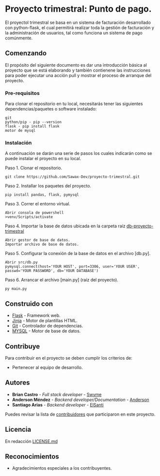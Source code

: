 # Proyecto trimestral: Punto de pago.

El proyectol trimestral se basa en un sistema de facturación desarrollado con python-flask, el cual permitirá realizar toda la gestión de facturación y la administración de usuarios, tal como funciona un sistema de pago comúnmente.

## Comenzando

El propósito del siguiente documento es dar una introducción básica al proyecto que se está elaborando y también contienene las instrucciones para poder ejecutar una acción pull y mostrar el proceso de arranque del proyecto.

### Pre-requisitos

Para clonar el repositorio en tu local, necesitarás tener las siguientes dependencias/paquetes o software instalado:

```
git
python/pip - pip --version
flask - pip install flask
motor de mysql
```

### Instalación

A continuación se darán una serie de pasos los cuales indicarán como se puede instalar el proyecto en su local.

Paso 1. Clonar el repositorio.
```
git clone https://github.com/Sawax-Dev/proyecto-trimestral.git
```

Paso 2. Installar los paquetes del proyecto.
```
pip install pandas, flask, pymysql
```

Paso 3. Correr el entorno virtual.
```
Abrir consola de powershell
>venv/Scripts/activate
```

Paso 4. Importar la base de datos ubicada en la carpeta raíz [db-proyecto-trimestral](https://github.com/Sawax-Dev/proyecto-trimestral/tree/main/database)
```
Abrir gestor de base de datos.
Importar archivo de base de datos.
```

Paso 5. Configurar la conexión de la base de datos en el archivo [db.py].
```
Abrir src/db.py
pymysql.connect(host='YOUR HOST', port=3306, user='YOUR USER', passwd='YOUR PASSWORD', db='YOUR DATABASE')
```

Paso 6. Arrancar el archivo [main.py] (raíz del proyecto).
```
py main.py
```

## Construido con

* [Flask](https://flask.palletsprojects.com/) - Framework web.
* [Jinja](https://jinja.palletsprojects.com/) - Motor de plantillas HTML.
* [Git](https://git-scm.com/) - Controlador de dependencias.
* [MYSQL](https://www.mysql.com/) - Motor de base de datos. 

## Contribuye

Para contribuir en el proyecto se deben cumplir los criterios de:

* Pertenecer al equipo de desarrollo.

## Autores

* **Brian Castro** - *Full stack developer* - [Swyme](https://github.com/Sawax-Dev)
* **Anderson Méndez** - *Backend developer/Documentation* - [Anderson](https://github.com/Anderson735)
* **Santiago Arias** - *Backend developer* - [ElSanti](https://github.com/Elsant-i)

Puedes revisar la lista de [contribuidores](https://github.com/Sawax-Dev/proyecto-trimestral/contributors) que participaron en este proyecto.

## Licencia

En redacción [LICENSE.md](LICENSE.md)

## Reconocimientos

* Agradecimientos especiales a los contribuyentes.